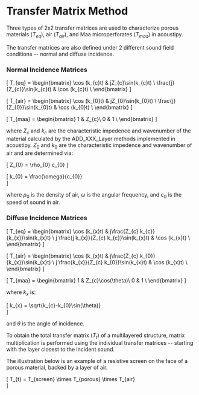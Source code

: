 # Transfer Matrix Method

Three types of 2x2 transfer matrices are used to characterize porous materials $(T_{eq})$, air $(T_{air})$, and Maa microperforates $(T_{maa})$ in acoustipy.

The transfer matrices are also defined under 2 different sound field conditions -- normal and diffuse incidence.

### Normal Incidence Matrices

\[
T_{eq} = 
\begin{bmatrix}
\cos (k_{c}t) & jZ_{c}\sin(k_{c}t) \\
\frac{j}{Z_{c}}\sin(k_{c}t) & \cos (k_{c}t) \\
\end{bmatrix}
\]

\[
T_{air} = 
\begin{bmatrix}
\cos (k_{0}t) & jZ_{0}\sin(k_{0}t) \\
\frac{j}{Z_{0}}\sin(k_{0}t) & \cos (k_{0}t) \\
\end{bmatrix}
\]

\[
T_{maa} = 
\begin{bmatrix}
1 & Z_{c}\\
0 & 1 \\
\end{bmatrix}
\]

where $Z_{c}$ and $k_{c}$ are the characteristic impedence and wavenumber of the material calculated by the ADD_XXX_Layer methods implemented in acoustipy. $Z_{0}$ and $k_{0}$ are the characteristic impedence and wavenumber of air and are determined via:

\[
Z_{0} = \rho_{0} c_{0}
\]

\[
k_{0} = \frac{\omega}{c_{0}}    
\]

where $\rho_{0}$ is the density of air, $\omega$ is the angular frequency, and $c_{0}$ is the speed of sound in air.

### Diffuse Incidence Matrices

\[
T_{eq} = 
\begin{bmatrix}
\cos (k_{x}t) & j\frac{Z_{c} k_{c}}{k_{x}}\sin(k_{x}t) \\
j \frac{j k_{x}}{Z_{c} k_{c}}\sin(k_{x}t) & \cos (k_{x}t) \\
\end{bmatrix}
\]

\[
T_{air} = 
\begin{bmatrix}
\cos (k_{x}t) & j\frac{Z_{c} k_{0}}{k_{x}}\sin(k_{x}t) \\
j \frac{k_{x}}{Z_{c} k_{0}}\sin(k_{x}t) & \cos (k_{x}t) \\
\end{bmatrix}
\]

\[
T_{maa} = 
\begin{bmatrix}
1 & Z_{c}\cos(\theta)\\
0 & 1 \\
\end{bmatrix}
\]

where $k_{x}$ is:

\[
k_{x} = \sqrt{k_{c}-k_{0}\sin(\theta)}   
\]

and $\theta$ is the angle of incidence.

To obtain the total transfer matrix $(T_{t})$ of a multilayered structure, matrix multiplication is performed using the individual transfer matrices -- starting with the layer closest to the incident sound.

The illustration below is an example of a resistive screen on the face of a porous material, backed by a layer of air.

\[
T_{t} = T_{screen} \times T_{porous} \times T_{air}    
\]